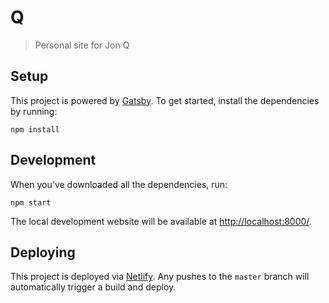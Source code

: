 # Q

> Personal site for Jon Q

## Setup

This project is powered by [Gatsby](https://www.gatsbyjs.org/). To get started, install the dependencies by running:

```
npm install
```

## Development

When you've downloaded all the dependencies, run:

```
npm start
```

The local development website will be available at [http://localhost:8000/](http://localhost:8000/).

## Deploying

This project is deployed via [Netlify](https://www.netlify.com/). Any pushes to the `master` branch will automatically trigger a build and deploy.
